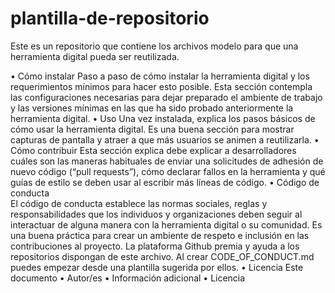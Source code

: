 # plantilla-de-repositorio
Este es un repositorio que contiene los archivos modelo para que una herramienta digital pueda ser reutilizada.

•	Cómo instalar
Paso a paso de cómo instalar la herramienta digital y los requerimientos mínimos para hacer esto posible. Esta sección contempla las configuraciones necesarias para dejar preparado el ambiente de trabajo y las versiones mínimas en las que ha sido probado anteriormente la herramienta digital.
•	Uso
Una vez instalada, explica los pasos básicos de cómo usar la herramienta digital. Es una buena sección para mostrar capturas de pantalla y atraer a que más usuarios se animen a reutilizarla.
•	Cómo contribuir
Esta sección explica debe explicar a desarrolladores cuáles son las maneras habituales de enviar una solicitudes de adhesión de nuevo código (“pull requests”), cómo declarar fallos en la herramienta y qué guías de estilo se deben usar al escribir más líneas de código.
•	Código de conducta  
El código de conducta establece las normas sociales, reglas y responsabilidades que los individuos y organizaciones deben seguir al interactuar de alguna manera con la herramienta digital o su comunidad. Es una buena práctica para crear un ambiente de respeto e inclusión en las contribuciones al proyecto. La plataforma Github premia y ayuda a los repositorios dispongan de este archivo. Al crear CODE_OF_CONDUCT.md puedes empezar desde una plantilla sugerida por ellos. 
•	Licencia
Este documento 
•	Autor/es
•	Información adicional
•	Licencia
